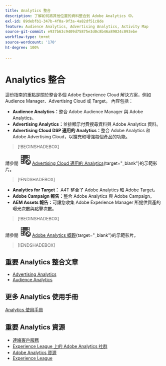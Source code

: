 ```yaml
---
title: Analytics 整合
description: 了解如何將其他位置的資料整合到 Adobe Analytics 中。
exl-id: 89debfb1-347b-4f0a-9f3a-4a82df51c8de
feature: Audience Analytics, Advertising Analytics, Activity Map
source-git-commit: e937b63c9409d75875e3d0c8b46a89024c093ebe
workflow-type: tm+mt
source-wordcount: '170'
ht-degree: 100%

---
```


# Analytics 整合

這份指南的重點是關於整合多個 Adobe Experience Cloud 解決方案，例如 Audience Manager、Advertising Cloud 或 Target。 內容包括：

* **Audience Analytics：**&#x200B;整合 Adobe Audience Manager 與 Adobe Analytics。
* **Advertising Analytics：**&#x200B;並排顯示付費搜尋資料與 Adobe Analytics 資料。
* **Advertising Cloud DSP 適用的 Analytics：**&#x200B;整合 Adobe Analytics 和 Adobe Advertising Cloud，以擴充和增強每個產品的功能。


>[!BEGINSHADEBOX]

請參閱 ![VideoCheckedOut](/help/assets/icons/VideoCheckedOut.svg) [Advertising Cloud 適用的 Analytics](https://video.tv.adobe.com/v/27237?quality=12&learn=on){target="_blank"}的示範影片。

>[!ENDSHADEBOX]


* **Analytics for Target：** A4T 整合了 Adobe Analytics 和 Adobe Target。
* **Adobe Campaign 報告：**&#x200B;整合 Adobe Analytics 與 Adobe Campaign。
* **AEM Assets 報告：**&#x200B;可讓您收集 Adobe Experience Manager 所提供資產的曝光次數與點擊次數。


>[!BEGINSHADEBOX]

請參閱 ![VideoCheckedOut](/help/assets/icons/VideoCheckedOut.svg) [Adobe Analytics 概觀](https://video.tv.adobe.com/v/27429?quality=12&learn=on){target="_blank"}的示範影片。

>[!ENDSHADEBOX]


## 重要 Analytics 整合文章

* [Advertising Analytics](c-advertising-analytics/overview.md)
* [Audience Analytics](c-audience-analytics/mc-audiences-aam.md)

## 更多 Analytics 使用手冊

[Analytics 使用手冊](https://experienceleague.adobe.com/docs/analytics.html)

## 重要 Analytics 資源

* [連絡客戶服務](https://experienceleague.adobe.com/?support-solution=Analytics#support)
* [Experience League 上的 Adobe Analytics 社群](https://experienceleaguecommunities.adobe.com/t5/adobe-analytics/ct-p/adobe-analytics-community)
* [Adobe Analytics 資源](https://experienceleaguecommunities.adobe.com/t5/adobe-analytics-discussions/adobe-analytics-resources/m-p/276666)
* [Experience League](https://landing.adobe.com/experience-league/)
